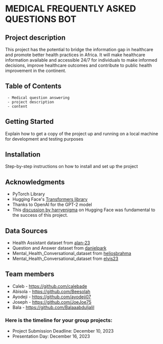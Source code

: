# MEDICAL FREQUENTLY ASKED QUESTIONS BOT

## Project description 
This project has the potential to bridge the information gap in healthcare and promote 
better health practices in Africa. It will make healthcare information available and 
accessible 24/7 for individuals to make informed decisions, improve healthcare 
outcomes and contribute to public health improvement in the continent.

## Table of Contents
     - Medical question answering
     - project description
     - content

## Getting Started 
Explain how to get a copy of the project up and running on a local machine for development and testing purposes

## Installation
Step-by-step instructions on how to install and set up the project

## Acknowledgments
- PyTorch Library
- Hugging Face's [Transformers library](https://huggingface.co/transformers/)
- Thanks to OpenAI for the GPT-2 model
- This [discussion by harryenigma](https://discuss.huggingface.co/t/fine-tuning-gpt2-for-movie-script-generation-in-pytorch/23906/3) on Hugging Face was fundamental to the success of this project.

## Data Sources
- Health Assistant dataset from [alan-23](https://huggingface.co/datasets/alan-23/HealthAssistant115/tree/main)
- Question and Answer dataset from [danielpark](https://huggingface.co/datasets/danielpark/MQuAD-v1/tree/main)
- Mental_Health_Conversational_dataset from [heliosbrahma](https://huggingface.co/datasets/heliosbrahma/mental_health_conversational_dataset/tree/main/data)
- Mental_Health_Conversational_dataset from [elvis23](https://www.kaggle.com/datasets/elvis23/mental-health-conversational-data)

## Team members
- Caleb  - https://github.com/calebade
- Abisola  - https://github.com/Beesolah
- Ayodeji - https://github.com/ayodeji07
- Joseph - https://github.com/JoeJoe75
- Bala - https://github.com/Balaaabduljalil

### Here is the timeline for your group projects:
- Project Submission Deadline: December 10, 2023
- Presentation Day: December 16, 2023
